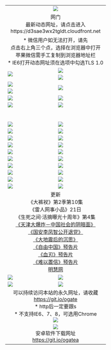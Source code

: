﻿<table>
  <tr></tr>
  <tr><td colspan=2 align=center><img src="https://cloud.githubusercontent.com/assets/11880933/13434984/f430fae2-e012-11e5-814f-c2df1e82b247.jpg" /></td></tr>
  <tr><td colspan=2 align=center>网门<br>最新动态网址，请点击进入
<br>https://d3sae3wx2tgldt.cloudfront.net
    </td>
  </tr>
  <tr>
    <td colspan=2 align=center>* 微信用户如无法打开，请先<br>点击右上角三个点，选择在浏览器中打开<br>苹果微信需手工复制到浏览器地址栏
    <br>* IE6打开动态网址须在选项中勾选TLS 1.0</td>
  </tr>
  <tr>
    <td rowspan=2><a href="https://d3sae3wx2tgldt.cloudfront.net/ogUP.aspx?name=11DKC.mp4&list=11DKC" target="_blank"><img src="https://d3sae3wx2tgldt.cloudfront.net/Up/11DKC1.jpg" /></a></td> 
    <td><div><a href="https://d3sae3wx2tgldt.cloudfront.net/ogUP.aspx?name=LRWS.mp4&list=LRWS" target="_blank"><img src="https://d3sae3wx2tgldt.cloudfront.net/Up/LRWS.jpg" /></a></td>
   </tr>
  <tr>
    <td><a href="https://d3sae3wx2tgldt.cloudfront.net/ogNiceVedio.aspx" target="_blank"><img src="https://d3sae3wx2tgldt.cloudfront.net/Up/11TGKDY.jpg" /></a></td>
  </tr>
  <tr>
    <td><a href="https://d3sae3wx2tgldt.cloudfront.net/ogUP.aspx?name=JQR.mp4&count=2" target="_blank"><img src="https://d3sae3wx2tgldt.cloudfront.net/Up/JQR.jpg" /></a></td>   
    <td rowspan=2><a href="https://d3sae3wx2tgldt.cloudfront.net/ogUP.aspx?name=JP.mp4&count=9" target="_blank"><img src="https://d3sae3wx2tgldt.cloudfront.net/Up/JP.jpg" /></td>
  </tr>
  <tr>
    <td><a href="https://d3sae3wx2tgldt.cloudfront.net/ogUP.aspx?name=WH.mp4" target="_blank"><img src="https://d3sae3wx2tgldt.cloudfront.net/Up/WH.jpg" /></a></td>
  </tr>
  <tr>
    <td><a href="https://d3sae3wx2tgldt.cloudfront.net/ogUP.aspx?name=SSZJ.mp4&list=SSZJ" target="_blank"><img src="https://d3sae3wx2tgldt.cloudfront.net/Up/SSZJ.jpg" /></a></td>
    <td><a href="https://d3sae3wx2tgldt.cloudfront.net/ogUP.aspx?name=1XQK.mp4&count=13" target="_blank"><img src="https://d3sae3wx2tgldt.cloudfront.net/Up/1XQK.jpg" /></a</td>
  </tr>
  <tr>
    <td><a href="https://d3sae3wx2tgldt.cloudfront.net/ogUP.aspx?name=ZY.mp4&count=2015|16" target="_blank"><img src="https://d3sae3wx2tgldt.cloudfront.net/Up/ZY.jpg" /></a</td>
    <td><a href="https://d3sae3wx2tgldt.cloudfront.net/ogUP.aspx?name=XTFY.mp4&count=B|2,A|24" target="_blank"><img src="https://d3sae3wx2tgldt.cloudfront.net/Up/XTFY.jpg" /></a></td>
  </tr>
  <tr height="40">
  </tr>
  <tr>
    <td><a href="https://d3sae3wx2tgldt.cloudfront.net/ogUP.aspx?name=4SQQ.mp4&list=4SQQ" target="_blank"><img src="https://d3sae3wx2tgldt.cloudfront.net/Up/4SQQ0.jpg"/></a></td>
    <td><a href="https://d3sae3wx2tgldt.cloudfront.net/ogUP.aspx?name=4SHQ.mp4&list=4SHQ" target="_blank"><img src="https://d3sae3wx2tgldt.cloudfront.net/Up/4SHQ0.jpg"/></a></td>
  </tr>
  <tr>
    <td><a href="https://d3sae3wx2tgldt.cloudfront.net/ogUP.aspx?name=4SZG.mp4&list=4SZG" target="_blank"><img src="https://d3sae3wx2tgldt.cloudfront.net/Up/4SZG0.jpg"/></a></td>
    <td><a href="https://d3sae3wx2tgldt.cloudfront.net/ogUP.aspx?name=4SDJ.mp4&list=4SDJ" target="_blank"><img src="https://d3sae3wx2tgldt.cloudfront.net/Up/4SDJ0.jpg"/></a></td>
  </tr>
  <tr>
    <td><a href="https://d3sae3wx2tgldt.cloudfront.net/ogUP.aspx?name=4SGX.mp4&list=4SGX" target="_blank"><img src="https://d3sae3wx2tgldt.cloudfront.net/Up/4SGX0.jpg"/></a></td>
    <td><a href="https://d3sae3wx2tgldt.cloudfront.net/ogUP.aspx?name=4SHD.mp4&list=4SHD" target="_blank"><img src="https://d3sae3wx2tgldt.cloudfront.net/Up/4SHD0.jpg"/></a></td>
  </tr>
  <tr>
    <td><a href="https://d3sae3wx2tgldt.cloudfront.net/ogUP.aspx?name=4CTX.mp4&list=4CTX" target="_blank"><img src="https://d3sae3wx2tgldt.cloudfront.net/Up/4CTX0.jpg"/></a></td>
    <td><a href="https://d3sae3wx2tgldt.cloudfront.net/ogUP.aspx?name=4CWZ.mp4&list=4CWZ" target="_blank"><img src="https://d3sae3wx2tgldt.cloudfront.net/Up/4CWZ0.jpg"/></a></td>
  </tr>
  <tr>
    <td><a href="https://d3sae3wx2tgldt.cloudfront.net/onUP.aspx?name=https://d1qhweuvr3wm0g.cloudfront.net/" target="_blank"><img src="https://d3sae3wx2tgldt.cloudfront.net/Up/0DTW.jpg"/></a></td>
    <td><a href="https://d3sae3wx2tgldt.cloudfront.net/onUP.aspx?name=https://d240ns8up8earz.cloudfront.net/acenter/" target="_blank"><img src="https://d3sae3wx2tgldt.cloudfront.net/Up/0TDW.jpg" /></a></td>
  </tr>
  <tr>
    <td><a href="https://d3sae3wx2tgldt.cloudfront.net/onUP.aspx?name=https://d4508d6vomz2p.cloudfront.net/gb/nsc413.htm" target="_blank"><img src="https://d3sae3wx2tgldt.cloudfront.net/Up/0DJY.jpg" /></a></td>
    <td><a href="https://d3sae3wx2tgldt.cloudfront.net/onUP.aspx?name=https://d3bxwq7vzudb5l.cloudfront.net/xtr/gb/prog204.html" target="_blank"><img src="https://d3sae3wx2tgldt.cloudfront.net/Up/0XTR.jpg" /></a></td>
  </tr>
  <tr>
    <td><a href="https://d3sae3wx2tgldt.cloudfront.net/onUP.aspx?name=https://d3aj00iefsmfgc.cloudfront.net/" target="_blank"><img src="https://d3sae3wx2tgldt.cloudfront.net/Up/0MHW.jpg" /></a></td>
    <td><a href="https://d3sae3wx2tgldt.cloudfront.net/onUP.aspx?name=https://d1sbg9daat0zu5.cloudfront.net/" target="_blank"><img src="https://d3sae3wx2tgldt.cloudfront.net/Up/0ZJW.jpg" /></a></td>
  </tr>
  <tr>
    <td><a href="https://d3sae3wx2tgldt.cloudfront.net/ogUP.aspx?name=0FG.zip" target="_blank"><img src="https://d3sae3wx2tgldt.cloudfront.net/Up/0FG.jpg" /></a></td>
    <td><a href="https://d3sae3wx2tgldt.cloudfront.net/ogUP.aspx?name=0FGA.apk" target="_blank"><img src="https://d3sae3wx2tgldt.cloudfront.net/Up/0FGA.jpg" /></a></td>
  </tr>
  <tr>
    <td><a href="https://d3sae3wx2tgldt.cloudfront.net/ogUP.aspx?name=0U.zip" target="_blank"><img src="https://d3sae3wx2tgldt.cloudfront.net/Up/0U.jpg" /></a></td>
    <td><a href="https://d3sae3wx2tgldt.cloudfront.net/ogUP.aspx?name=0UA.apk" target="_blank"><img src="https://d3sae3wx2tgldt.cloudfront.net/Up/0UA.jpg" /></a></td>
  </tr>
  <tr>
    <td><a href="https://d3sae3wx2tgldt.cloudfront.net/ogUP.aspx?name=0iPPOTV.zip" target="_blank"><img src="https://d3sae3wx2tgldt.cloudfront.net/Up/0iPPOTV.jpg" /></a></td>
    <td><a href="https://d3sae3wx2tgldt.cloudfront.net/ogUP.aspx?name=0iNTD.apk" target="_blank"><img src="https://d3sae3wx2tgldt.cloudfront.net/Up/0iNTD.jpg" /></a></td>
  </tr>
  <tr>
    <td colspan=2 align=center>更新<br>
      《大裤衩》第2季第10集<br>
      《雷人网事小品》21日<br>
      《生死之间·活摘曝光十周年》第4集</a><br>
      <a href="https://d3sae3wx2tgldt.cloudfront.net/ogUP.aspx?name=4TJDBZ.mp4" target="_blank">《天津大爆炸－中国社会的阴暗面》</a><br>
      <a href="https://d3sae3wx2tgldt.cloudfront.net/ogUP.aspx?name=4LFZ.mp4" target="_blank">《国安李凤智公开退党》</a><br>
      <a href="https://d3sae3wx2tgldt.cloudfront.net/ogUP.aspx?name=4DDZHDCS.mp4" target="_blank">《大地震后的沉思》</a><br>
      <a href="https://d3sae3wx2tgldt.cloudfront.net/ogUP.aspx?name=11ZYZG0.mp4" target="_blank">《自由中国》预告片</a><br>
      <a href="https://d3sae3wx2tgldt.cloudfront.net/ogUP.aspx?name=11XR.mp4" target="_blank">《血刃》预告片</a><br>
      <a href="https://d3sae3wx2tgldt.cloudfront.net/ogUP.aspx?name=11NYZX.mp4&count=2" target="_blank">《难以置信》预告片</a><br>
      <a href="https://d3sae3wx2tgldt.cloudfront.net/onUP.aspx?name=https://www.minghui.org/" target="_blank">明慧网</a></td>
    </td>
  </tr>
  <tr>
    <td><a href="https://d3sae3wx2tgldt.cloudfront.net/ogNice.aspx" target="_blank"><img src="https://cloud.githubusercontent.com/assets/11880933/13720378/f84bb392-e841-11e5-8739-815049dd6ff8.jpg" /></a></td>
    <td><a href="https://d3sae3wx2tgldt.cloudfront.net/onCO.aspx?ob=600%E4%BA%8B%E7%89%A9&op=%E5%A2%9E%E5%88%A0%E6%94%B9&args=WH1~%23%E7%B1%BB%E5%9E%8B6%E6%96%B0%E9%97%BB%7c%23%E7%B1%BB%E5%9E%8B6%E8%AF%84%E8%AE%BA&mode=" target="_blank"><img src="https://cloud.githubusercontent.com/assets/11880933/13720380/04d76a16-e842-11e5-8833-e627daa88802.jpg" /></a></td> 
  </tr>
  <tr>
    <td><a href="https://d3sae3wx2tgldt.cloudfront.net/ogDY.aspx" target="_blank"><img src="https://cloud.githubusercontent.com/assets/11880933/13720384/11817090-e842-11e5-9571-7dc2f1af9f42.jpg" /></a></td>
    <td><a href="https://d3sae3wx2tgldt.cloudfront.net/ogST.aspx" target="_blank"><img src="https://cloud.githubusercontent.com/assets/11880933/13720385/1467ea3c-e842-11e5-86df-c96c9a556aaf.jpg" /></a></td> 
  </tr>
  <!--tr>
    <td colspan=2 align=center>
      <微信可扫描以下临时二维码<br/>https://bit.ly/1mBQHW8<br/><a href="https://d3sae3wx2tgldt.cloudfront.net/Up/0WMGDL3.png" target="_blank"><img src="https://d3sae3wx2tgldt.cloudfront.net/Up/0WMGD3.png"/></a>
  </tr-->
  <tr>
    <td colspan=2 align=center>可以持续访问本站的永久网址，请收藏<br/><a href="https://git.io/ogate" target="_blank">https://git.io/ogate</a><br/>* http后一定要跟s<br/>* 不支持IE6、7、8，可选用Chrome<br/><a href="https://d3sae3wx2tgldt.cloudfront.net/Up/0WMGDL2.png" target="_blank"><img src="https://d3sae3wx2tgldt.cloudfront.net/Up/0WMGD2.png"/></a></td>
  </tr>
  <tr>
    <td colspan=2 align=center><a href="https://d3sae3wx2tgldt.cloudfront.net/ogUP.aspx?name=0oGate.apk" target="_blank"><img src="https://cloud.githubusercontent.com/assets/11880933/13720399/75e143ee-e842-11e5-9f0a-1421f423c80f.jpg" /></a><br>安卓软件下载网址<br><a href="https://git.io/ogatea">https://git.io/ogatea</a></td>
  </tr>
  <!--tr>
    <td colspan=2 align=center>可能失效的动态网址
    </td>
  </tr-->
</table>
